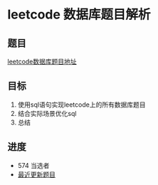 # leetcode 数据库题目解析

## 题目

 [leetcode数据库题目地址](https://leetcode-cn.com/problemset/database/  "点击进入")

## 目标

 1. 使用sql语句实现leetcode上的所有数据库题目
 2. 结合实际场景优化sql
 3. 总结

## 进度

- 574 当选者
- [最近更新题目](https://github.com/ropleData/leetcode/blob/master/Database/574%E5%BD%93%E9%80%89%E8%80%85.md   "点击进入")
